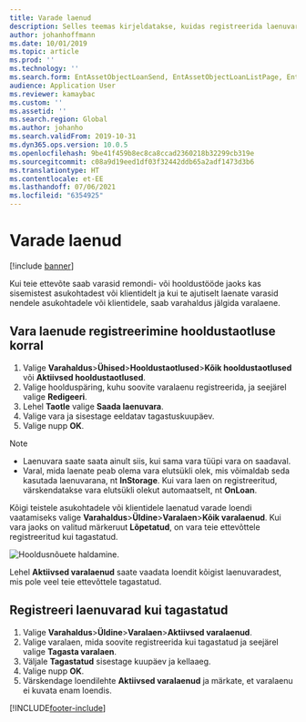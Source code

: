 ```yaml
---
title: Varade laenud
description: Selles teemas kirjeldatakse, kuidas registreerida laenuvarasid varahalduses.
author: johanhoffmann
ms.date: 10/01/2019
ms.topic: article
ms.prod: ''
ms.technology: ''
ms.search.form: EntAssetObjectLoanSend, EntAssetObjectLoanListPage, EntAssetObjectLoanReturn, EntAssetObjectLoanInfoPart
audience: Application User
ms.reviewer: kamaybac
ms.custom: ''
ms.assetid: ''
ms.search.region: Global
ms.author: johanho
ms.search.validFrom: 2019-10-31
ms.dyn365.ops.version: 10.0.5
ms.openlocfilehash: 9be41f459b8ec8ca8ccad2360218b32299cb319e
ms.sourcegitcommit: c08a9d19eed1df03f32442ddb65a2adf1473d3b6
ms.translationtype: HT
ms.contentlocale: et-EE
ms.lasthandoff: 07/06/2021
ms.locfileid: "6354925"
---
```

# <a name="asset-loans"></a>Varade laenud

[!include [banner](../../includes/banner.md)]

 

Kui teie ettevõte saab varasid remondi- või hooldustööde jaoks kas sisemistest asukohtadest või klientidelt ja kui te ajutiselt laenate varasid nendele asukohtadele või klientidele, saab varahaldus jälgida varalaene.

## <a name="register-asset-loans-on-a-maintenance-request"></a>Vara laenude registreerimine hooldustaotluse korral

1. Valige **Varahaldus**\>**Ühised**\>**Hooldustaotlused**\>**Kõik hooldustaotlused** või **Aktiivsed hooldustaotlused**.
2. Valige hoolduspäring, kuhu soovite varalaenu registreerida, ja seejärel valige **Redigeeri**.
3. Lehel **Taotle** valige **Saada laenuvara**.
4. Valige vara ja sisestage eeldatav tagastuskuupäev.
5. Valige nupp **OK**.

> [!NOTE]
> - Laenuvara saate saata ainult siis, kui sama vara tüüpi vara on saadaval.
> - Varal, mida laenate peab olema vara elutsükli olek, mis võimaldab seda kasutada laenuvarana, nt **InStorage**. Kui vara laen on registreeritud, värskendatakse vara elutsükli olekut automaatselt, nt **OnLoan**.

Kõigi teistele asukohtadele või klientidele laenatud varade loendi vaatamiseks valige **Varahaldus**\>**Üldine**\>**Varalaen**\>**Kõik varalaenud**. Kui vara jaoks on valitud märkeruut **Lõpetatud**, on vara teie ettevõttele registreeritud kui tagastatud.

![Hooldusnõuete haldamine.](media/06-manage-maintenance-requests.png)

Lehel **Aktiivsed varalaenud** saate vaadata loendit kõigist laenuvaradest, mis pole veel teie ettevõttele tagastatud.

## <a name="register-loan-assets-as-returned"></a>Registreeri laenuvarad kui tagastatud

1. Valige **Varahaldus**\>**Üldine**\>**Varalaen**\>**Aktiivsed varalaenud**.
2. Valige varalaen, mida soovite registreerida kui tagastatud ja seejärel valige **Tagasta varalaen**.
3. Väljale **Tagastatud** sisestage kuupäev ja kellaaeg.
4. Valige nupp **OK**.
5. Värskendage loendilehte **Aktiivsed varalaenud** ja märkate, et varalaenu ei kuvata enam loendis.


[!INCLUDE[footer-include](../../../includes/footer-banner.md)]